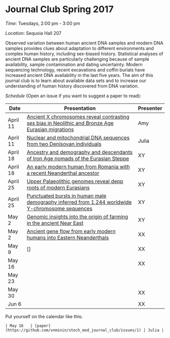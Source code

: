 # Journal Club Spring 2017

*Time*: Tuesdays, 2:00 pm - 3:00 pm

*Location*: Sequoia Hall 207

Observed variation between human ancient DNA samples and modern DNA samples provides clues about adaptation to different environments and complex human history, including sex-biased history. Statistical analyses of ancient DNA samples are particularly challenging because of sample availability, sample contamination and dating uncertainty. Modern sequencing technology, recent excavations and coffin burials have increased ancient DNA availability in the last five years. The aim of this journal club is to learn about available data sets and to increase our understanding of human history discovered from DNA variation.

*Schedule* (Open an issue if you want to suggest a paper to read):

| Date | Presentation | Presenter |
|------|--------------|-----------|
| April 11 | [Ancient X chromosomes reveal contrasting sex bias in Neolithic and Bronze Age Eurasian migrations](http://www.pnas.org/content/114/10/2657.abstract.html)| Amy |
| April 11 | [Nuclear and mitochondrial DNA sequences from two Denisovan individuals](http://www.pnas.org/content/112/51/15696.full.pdf)| Julia |
| April 18 | [Ancestry and demography and descendants of Iron Age nomads of the Eurasian Steppe](http://www.nature.com/articles/ncomms14615) | XY |
| April 18 |[An early modern human from Romania with a recent Neanderthal ancestor](http://www.nature.com/nature/journal/v524/n7564/full/nature14558.html) | XY |
| April 25 |[Upper Palaeolithic genomes reveal depp roots of modern Eurasians](http://www.nature.com/articles/ncomms9912) | XY |
| April 25 |[Punctuated bursts in human male demography inferred from 1,244 worldwide Y-chromosome sequences](http://www.nature.com/ng/journal/v48/n6/full/ng.3559.html)| XY |
| May 2 | [Genomic insights into the origin of farming in the ancient Near East](http://www.nature.com/nature/journal/v536/n7617/abs/nature19310.html)| XY |
| May 2 |[Ancient gene flow from early modern humans into Eastern Neanderthals](http://www.nature.com/nature/journal/v530/n7591/full/nature16544.html)| XX |
| May 9 |[]  | XX |
| May 16 |  | XX |
| May 23 | | |
| May 30 |  | XX |
| Jun 6  | | XX |


Put yourself on the calendar like this:
```
| May 16   | [paper](https://github.com/vnminin/stoch_mod_journal_club/issues/1) | Julia |
